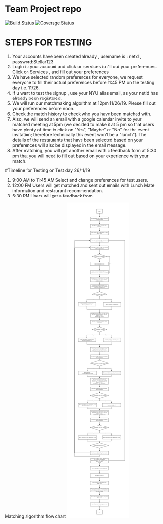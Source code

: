 # Team Project repo
[![Build Status](https://travis-ci.com/gcivil-nyu-org/fall2019-cs-gy-6063-team-stellar.svg?branch=develop)](https://travis-ci.com/gcivil-nyu-org/fall2019-cs-gy-6063-team-stellar)
[![Coverage Status](https://coveralls.io/repos/github/gcivil-nyu-org/fall2019-cs-gy-6063-team-stellar/badge.svg?branch=develop)](https://coveralls.io/github/gcivil-nyu-org/fall2019-cs-gy-6063-team-stellar?branch=develop)

# STEPS FOR TESTING
1) Your accounts have been created already , username is : netid , password:Stellar123!  
2) Login to your account and click on services to fill out your preferences.  
   Click on Services , and fill out your preferences.  
3) We have selected random preferences for everyone, we request everyone to fill their actual preferences before 11:45 PM on the testing day i.e. 11/26.  
4) If u want to test the signup , use your NYU alias email, as your netid has already been registered.  
5) We will run our matchmaking algorithm at 12pm 11/26/19. Please fill out your preferences before noon.
6) Check the match history to check who you have been matched with. 
7) Also, we will send an email with a google calendar invite to your matched meeting at 5pm (we decided to make it at 5 pm so that users have plenty of time to click on "Yes", "Maybe" or "No" for the event invitation; therefore technically this event won't be a "lunch"). The details of the restaurants that have been selected based on your preferences will also be displayed in the email message.  
8) After matching, you will get another email with a feedback form at 5:30 pm that you will need to fill out based on your experience with your match.

#Timeline for Testing on Test day 26/11/19

1) 9:00 AM to 11:45 AM Select and change preferences for test users.
2) 12:00 PM Users will get matched and sent out emails with Lunch Mate information and restaurant recommendation.
3) 5:30 PM Users will get a feedback from . 


Matching algorithm flow chart
![Image](Lunchninja_Algorithm.png)

